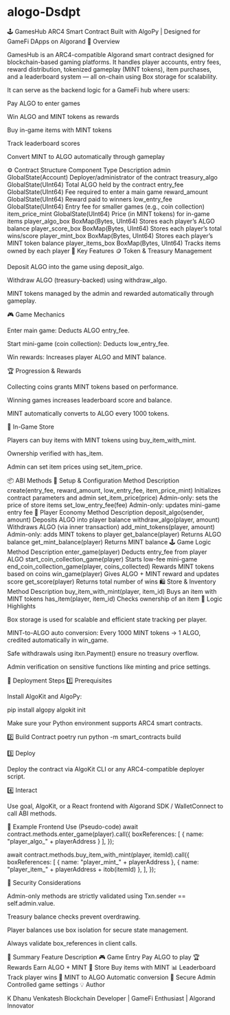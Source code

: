 # alogo-Dsdpt

🕹️ GamesHub ARC4 Smart Contract
Built with AlgoPy
 | Designed for GameFi DApps on Algorand
📘 Overview

GamesHub is an ARC4-compatible Algorand smart contract designed for blockchain-based gaming platforms.
It handles player accounts, entry fees, reward distribution, tokenized gameplay (MINT tokens), item purchases, and a leaderboard system — all on-chain using Box storage for scalability.

It can serve as the backend logic for a GameFi hub where users:

Pay ALGO to enter games

Win ALGO and MINT tokens as rewards

Buy in-game items with MINT tokens

Track leaderboard scores

Convert MINT to ALGO automatically through gameplay

⚙️ Contract Structure
Component	Type	Description
admin	GlobalState(Account)	Deployer/administrator of the contract
treasury_algo	GlobalState(UInt64)	Total ALGO held by the contract
entry_fee	GlobalState(UInt64)	Fee required to enter a main game
reward_amount	GlobalState(UInt64)	Reward paid to winners
low_entry_fee	GlobalState(UInt64)	Entry fee for smaller games (e.g., coin collection)
item_price_mint	GlobalState(UInt64)	Price (in MINT tokens) for in-game items
player_algo_box	BoxMap(Bytes, UInt64)	Stores each player’s ALGO balance
player_score_box	BoxMap(Bytes, UInt64)	Stores each player’s total wins/score
player_mint_box	BoxMap(Bytes, UInt64)	Stores each player’s MINT token balance
player_items_box	BoxMap(Bytes, UInt64)	Tracks items owned by each player
🚀 Key Features
🪙 Token & Treasury Management

Deposit ALGO into the game using deposit_algo.

Withdraw ALGO (treasury-backed) using withdraw_algo.

MINT tokens managed by the admin and rewarded automatically through gameplay.

🎮 Game Mechanics

Enter main game: Deducts ALGO entry_fee.

Start mini-game (coin collection): Deducts low_entry_fee.

Win rewards: Increases player ALGO and MINT balance.

🏆 Progression & Rewards

Collecting coins grants MINT tokens based on performance.

Winning games increases leaderboard score and balance.

MINT automatically converts to ALGO every 1000 tokens.

🛒 In-Game Store

Players can buy items with MINT tokens using buy_item_with_mint.

Ownership verified with has_item.

Admin can set item prices using set_item_price.

📦 ABI Methods
🧩 Setup & Configuration
Method	Description
create(entry_fee, reward_amount, low_entry_fee, item_price_mint)	Initializes contract parameters and admin
set_item_price(price)	Admin-only: sets the price of store items
set_low_entry_fee(fee)	Admin-only: updates mini-game entry fee
👤 Player Economy
Method	Description
deposit_algo(sender, amount)	Deposits ALGO into player balance
withdraw_algo(player, amount)	Withdraws ALGO (via inner transaction)
add_mint_tokens(player, amount)	Admin-only: adds MINT tokens to player
get_balance(player)	Returns ALGO balance
get_mint_balance(player)	Returns MINT balance
🕹️ Game Logic
Method	Description
enter_game(player)	Deducts entry_fee from player ALGO
start_coin_collection_game(player)	Starts low-fee mini-game
end_coin_collection_game(player, coins_collected)	Rewards MINT tokens based on coins
win_game(player)	Gives ALGO + MINT reward and updates score
get_score(player)	Returns total number of wins
🛍️ Store & Inventory
Method	Description
buy_item_with_mint(player, item_id)	Buys an item with MINT tokens
has_item(player, item_id)	Checks ownership of an item
🧠 Logic Highlights

Box storage is used for scalable and efficient state tracking per player.

MINT-to-ALGO auto conversion:
Every 1000 MINT tokens → 1 ALGO, credited automatically in win_game.

Safe withdrawals using itxn.Payment() ensure no treasury overflow.

Admin verification on sensitive functions like minting and price settings.

🧩 Deployment Steps
1️⃣ Prerequisites

Install AlgoKit and AlgoPy:

pip install algopy
algokit init


Make sure your Python environment supports ARC4 smart contracts.

2️⃣ Build Contract
poetry run python -m smart_contracts build

3️⃣ Deploy

Deploy the contract via AlgoKit CLI or any ARC4-compatible deployer script.

4️⃣ Interact

Use goal, AlgoKit, or a React frontend with Algorand SDK / WalletConnect to call ABI methods.

🧰 Example Frontend Use (Pseudo-code)
await contract.methods.enter_game(player).call({
  boxReferences: [ { name: "player_algo_" + playerAddress } ],
});

await contract.methods.buy_item_with_mint(player, itemId).call({
  boxReferences: [
    { name: "player_mint_" + playerAddress },
    { name: "player_item_" + playerAddress + itob(itemId) },
  ],
});

🔐 Security Considerations

Admin-only methods are strictly validated using Txn.sender == self.admin.value.

Treasury balance checks prevent overdrawing.

Player balances use box isolation for secure state management.

Always validate box_references in client calls.

🏁 Summary
Feature	Description
🎮 Game Entry	Pay ALGO to play
🏆 Rewards	Earn ALGO + MINT
💎 Store	Buy items with MINT
📊 Leaderboard	Track player wins
🔄 MINT to ALGO	Automatic conversion
🔐 Secure Admin	Controlled game settings
💡 Author

K Dhanu Venkatesh
Blockchain Developer | GameFi Enthusiast | Algorand Innovator
